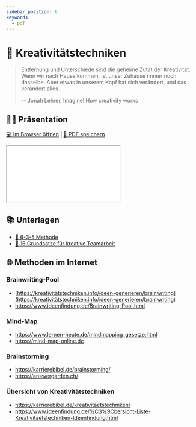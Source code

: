 ```yaml
---
sidebar_position: 6
keywords:
  - pdf
---
```


# 🎨 Kreativitätstechniken

> Entfernung und Unterschiede sind die geheime Zutat der Kreativität. Wenn wir nach Hause kommen, ist unser Zuhause immer noch dasselbe. Aber etwas in unserem Kopf hat sich verändert, und das verändert alles.
>
> -- Jonah Lehrer, Imagine! How creativity works

## :teacher: Präsentation

[:computer: Im Browser öffnen](pathname:///slides/kreativitaetstechniken) | [:floppy_disk: PDF speichern](pathname:///slides/kreativitaetstechniken.pdf)

<iframe src="/bbzbl-modul-431/slides/kreativitaetstechniken"></iframe>

## :books: Unterlagen

- [:book: 6-3-5 Methode](https://drive.google.com/file/d/1parUE6HVtHoZmY-nSui_OMvqJ1zInU11/view)
- [:book: 16 Grundsätze für kreative Teamarbeit](https://drive.google.com/file/d/1n-lhG94nbzbOKbgOV_HvGh6k6tt6BfzY/view)

## :globe_with_meridians: Methoden im Internet

### Brainwriting-Pool

- [https://kreativitätstechniken.info/ideen-generieren/brainwriting](https://kreativitätstechniken.info/ideen-generieren/brainwriting)
- https://www.ideenfindung.de/Brainwriting-Pool.html

### Mind-Map

- https://www.lernen-heute.de/mindmapping_gesetze.html
- https://mind-map-online.de

### Brainstorming

- https://karrierebibel.de/brainstorming/
- https://answergarden.ch/

### Übersicht von Kreativitätstechniken
- https://karrierebibel.de/kreativitaetstechniken/
- https://www.ideenfindung.de/%C3%9Cbersicht-Liste-Kreativitaetstechniken-Ideenfindung.html
